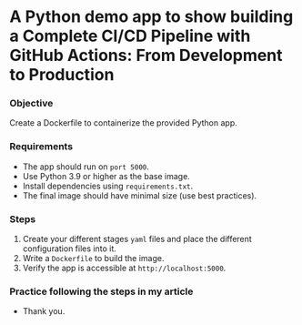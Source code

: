 # A Python demo app to show building a Complete CI/CD Pipeline with GitHub Actions: From Development to Production

### Objective
Create a Dockerfile to containerize the provided Python app.

### Requirements
- The app should run on `port 5000`.
- Use Python 3.9 or higher as the base image.
- Install dependencies using `requirements.txt`.
- The final image should have minimal size (use best practices).

### Steps
1. Create your different stages `yaml` files and place the different configuration files into it.
2. Write a `Dockerfile` to build the image.
3. Verify the app is accessible at `http://localhost:5000`.

### Practice following the steps in my article
- Thank you.
